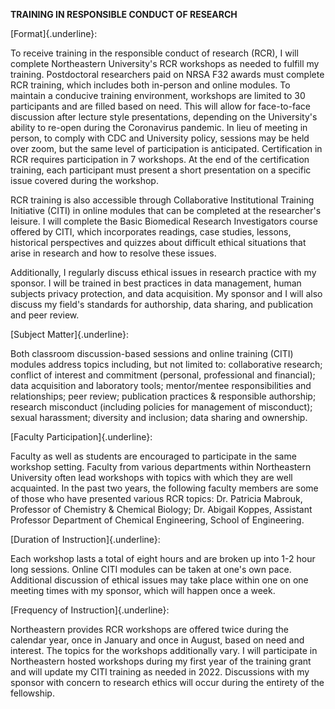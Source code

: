 **TRAINING IN RESPONSIBLE CONDUCT OF RESEARCH**

[Format]{.underline}:

To receive training in the responsible conduct of research (RCR), I will
complete Northeastern University's RCR workshops as needed to fulfill my
training. Postdoctoral researchers paid on NRSA F32 awards must complete
RCR training, which includes both in-person and online modules. To
maintain a conducive training environment, workshops are limited to 30
participants and are filled based on need. This will allow for
face-to-face discussion after lecture style presentations, depending on
the University's ability to re-open during the Coronavirus pandemic. In
lieu of meeting in person, to comply with CDC and University policy,
sessions may be held over zoom, but the same level of participation is
anticipated. Certification in RCR requires participation in 7 workshops.
At the end of the certification training, each participant must present
a short presentation on a specific issue covered during the workshop.

RCR training is also accessible through Collaborative Institutional
Training Initiative (CITI) in online modules that can be completed at
the researcher's leisure. I will complete the Basic Biomedical Research
Investigators course offered by CITI, which incorporates readings, case
studies, lessons, historical perspectives and quizzes about difficult
ethical situations that arise in research and how to resolve these
issues.

Additionally, I regularly discuss ethical issues in research practice
with my sponsor. I will be trained in best practices in data management,
human subjects privacy protection, and data acquisition. My sponsor and
I will also discuss my field's standards for authorship, data sharing,
and publication and peer review.

[Subject Matter]{.underline}:

Both classroom discussion-based sessions and online training (CITI)
modules address topics including, but not limited to: collaborative
research; conflict of interest and commitment (personal, professional
and financial); data acquisition and laboratory tools; mentor/mentee
responsibilities and relationships; peer review; publication practices &
responsible authorship; research misconduct (including policies for
management of misconduct); sexual harassment; diversity and inclusion;
data sharing and ownership.

[Faculty Participation]{.underline}:

Faculty as well as students are encouraged to participate in the same
workshop setting. Faculty from various departments within Northeastern
University often lead workshops with topics with which they are well
acquainted. In the past two years, the following faculty members are
some of those who have presented various RCR topics: Dr. Patricia
Mabrouk, Professor of Chemistry & Chemical Biology; Dr. Abigail Koppes,
Assistant Professor Department of Chemical Engineering, School of
Engineering.

[Duration of Instruction]{.underline}:

Each workshop lasts a total of eight hours and are broken up into 1-2
hour long sessions. Online CITI modules can be taken at one's own pace.
Additional discussion of ethical issues may take place within one on one
meeting times with my sponsor, which will happen once a week.

[Frequency of Instruction]{.underline}:

Northeastern provides RCR workshops are offered twice during the
calendar year, once in January and once in August, based on need and
interest. The topics for the workshops additionally vary. I will
participate in Northeastern hosted workshops during my first year of the
training grant and will update my CITI training as needed in 2022.
Discussions with my sponsor with concern to research ethics will occur
during the entirety of the fellowship.
